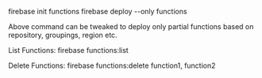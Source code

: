 firebase init functions
firebase deploy --only functions 

Above command can be tweaked to deploy only partial functions based on repository, groupings, region etc.



List Functions:
firebase functions:list

Delete Functions:
firebase functions:delete function1, function2

